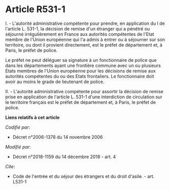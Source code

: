 # Article R531-1

I. - L'autorité administrative compétente pour prendre, en application du I de l'article L. 531-1, la décision de remise d'un
étranger qui a pénétré ou séjourné irrégulièrement en France aux autorités compétentes de l'Etat membre de l'Union européenne
qui l'a admis à entrer ou à séjourner sur son territoire, ou dont il provient directement, est le préfet de département et, à
Paris, le préfet de police.

Le préfet ne peut déléguer sa signature à un fonctionnaire de police que dans les départements ayant une frontière commune
avec un ou plusieurs Etats membres de l'Union européenne pour les décisions de remise aux autorités compétentes du ou des
Etats frontaliers. Le fonctionnaire doit avoir au moins le grade de lieutenant de police.

II. - L'autorité administrative compétente pour assortir la décision de remise prise en application de l'article L. 531-1
d'une interdiction de circulation sur le territoire français est le préfet de département et, à Paris, le préfet de police.

**Liens relatifs à cet article**

_Codifié par_:

  - Décret n°2006-1378 du 14 novembre 2006

_Modifié par_:

  - Décret n°2018-1159 du 14 décembre 2018 - art. 4

_Cite_:

  - Code de l'entrée et du séjour des étrangers et du droit d'asile. - art. L531-1
